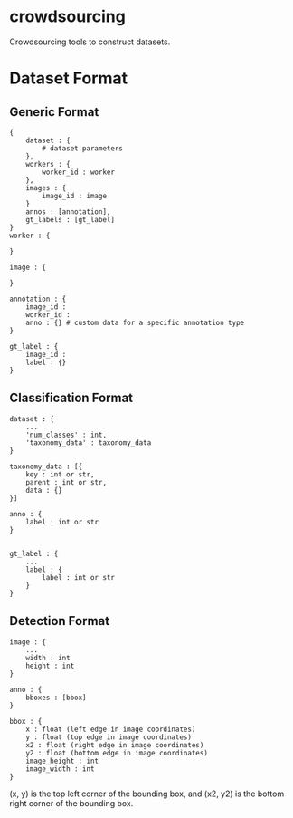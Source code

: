 # crowdsourcing
Crowdsourcing tools to construct datasets.

# Dataset Format

## Generic Format
```
{
    dataset : {
        # dataset parameters
    },
    workers : {
        worker_id : worker
    },
    images : {
        image_id : image
    }
    annos : [annotation],
    gt_labels : [gt_label]
}
worker : {
    
}

image : {

}

annotation : {
    image_id :
    worker_id :
    anno : {} # custom data for a specific annotation type
}

gt_label : {
    image_id :
    label : {}
}
```

## Classification Format

```
dataset : {
    ...
    'num_classes' : int,
    'taxonomy_data' : taxonomy_data
}

taxonomy_data : [{
    key : int or str,
    parent : int or str,
    data : {}
}]

anno : {
    label : int or str
}


gt_label : {
    ...
    label : {
        label : int or str
    }
}
```

## Detection Format
```
image : {
    ...
    width : int
    height : int
}

anno : {
    bboxes : [bbox]
}

bbox : {
    x : float (left edge in image coordinates)
    y : float (top edge in image coordinates)
    x2 : float (right edge in image coordinates)
    y2 : float (bottom edge in image coordinates)
    image_height : int
    image_width : int
}
```
(x, y) is the top left corner of the bounding box, and (x2, y2) is the bottom right corner of the bounding box.
